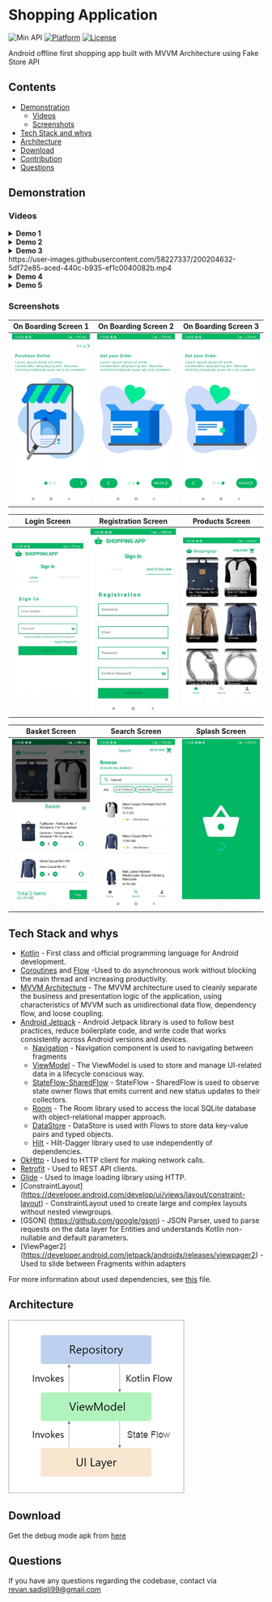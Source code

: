 # Shopping Application

![Min API](https://img.shields.io/badge/API-21%2B-orange.svg?style=flat)
[![Platform](https://img.shields.io/badge/platform-Android-green.svg)](http://developer.android.com/index.html)
[![License](https://img.shields.io/badge/License-MIT-blue.svg)](https://opensource.org/licenses/MIT)

Android offline first shopping app built with MVVM Architecture using Fake Store API


## Contents
* [Demonstration](#demonstration)
  * [Videos](#videos)
  * [Screenshots](#screenshots)
* [Tech Stack and whys](#tech-stack)
* [Architecture](#architecture)
* [Download](#download)
* [Contribution](#contribution)
* [Questions](#questions)


## Demonstration
	
### Videos

<details>
<summary><b>Demo 1</b></summary>
</p>
https://user-images.githubusercontent.com/58227337/200204578-df29e67b-16c8-4165-8641-fac157db3fea.mp4
</details>

<details>
<summary><b>Demo 2</b></summary>
</p>
https://user-images.githubusercontent.com/58227337/200204610-5ee19f72-b0c6-4daa-81d7-5e64bd0d0224.mp4
</details>

<details>
<summary><b>Demo 3</b></summary>
</p>

</details>
https://user-images.githubusercontent.com/58227337/200204632-5df72e85-aced-440c-b935-ef1c0040082b.mp4
<details>
<summary><b>Demo 4</b></summary>
</p>
https://user-images.githubusercontent.com/58227337/200204641-59521d1b-812b-407c-ae9d-eb20f167c944.mp4
</details>
<details>
<summary><b>Demo 5</b></summary>
</p>
https://user-images.githubusercontent.com/58227337/200204659-ba298e1a-d754-40fc-800e-6087d0127f78.mp4
</details>

### Screenshots

On Boarding Screen 1       | On Boarding Screen 2      | On Boarding Screen 3 
:-------------------------:|:-------------------------:|:-------------------------:
<img src="https://github.com/RavanSA/ShoppingApp/blob/master/preview_screen/onboarding_1.jpg"/>            |  <img src="https://github.com/RavanSA/ShoppingApp/blob/master/preview_screen/onboarding_3.jpg"/>  | <img src="https://github.com/RavanSA/ShoppingApp/blob/master/preview_screen/onboarding_3.jpg"/>  |

Login Screen               | Registration Screen       | Products Screen
:-------------------------:|:-------------------------:|:-------------------------:
<img src="https://github.com/RavanSA/ShoppingApp/blob/master/preview_screen/login.jpg"/>           |  <img src="https://github.com/RavanSA/ShoppingApp/blob/master/preview_screen/registration.jpg"/>              | <img src="https://github.com/RavanSA/ShoppingApp/blob/master/preview_screen/products.jpg"/>  |

Basket Screen              | Search Screen             | Splash Screen
:-------------------------:|:-------------------------:|:-------------------------:
<img src="https://github.com/RavanSA/ShoppingApp/blob/master/preview_screen/basket.jpg"/>           |  <img src="https://github.com/RavanSA/ShoppingApp/blob/master/preview_screen/search.jpg"/>              | <img src="https://github.com/RavanSA/ShoppingApp/blob/master/preview_screen/splash.jpg"/>  |

## Tech Stack and whys

- [Kotlin](https://kotlinlang.org/) - First class and official programming language for Android development.
- [Coroutines](https://kotlinlang.org/docs/reference/coroutines-overview.html) and [Flow](https://kotlinlang.org/docs/reference/coroutines/flow.html#asynchronous-flow) -Used to do asynchronous work without blocking the main thread and increasing productivity.
- [MVVM Architecture](https://developer.android.com/jetpack/guide) - The MVVM architecture used to cleanly separate the business and presentation logic of the application, using characteristics of MVVM such as unidirectional data flow, dependency flow, and loose coupling.
- [Android Jetpack](https://developer.android.com/jetpack) - Android Jetpack library is used to follow best practices, reduce boilerplate code, and write code that works consistently across Android versions and devices.
  - [Navigation](https://developer.android.com/jetpack/androidx/releases/navigation) - Navigation component is used to navigating between fragments
  - [ViewModel](https://developer.android.com/topic/libraries/architecture/viewmodel) - The ViewModel is used to store and manage UI-related data in a lifecycle conscious way.
  - [StateFlow-SharedFlow](https://developer.android.com/kotlin/flow/stateflow-and-sharedflow#stateflow) - StateFlow - SharedFlow is used to observe state owner flows that emits current and new status updates to their collectors.
  - [Room](https://developer.android.com/topic/libraries/architecture/room) - The Room library used to access the local SQLite database with object-relational mapper approach.
  - [DataStore](https://developer.android.com/topic/libraries/architecture/datastore) - DataStore is used with Flows to store data key-value pairs and typed objects.
  - [Hilt](https://developer.android.com/training/dependency-injection/hilt-android) - Hilt-Dagger library used to use independently of dependencies.
- [OkHttp](https://github.com/square/okhttp) - Used to HTTP client for making network calls.
- [Retrofit](https://github.com/square/retrofit) - Used to REST API clients.
- [Glide](https://github.com/bumptech/glide) - Used to image loading library using HTTP.
- [ConstraintLayout] (https://developer.android.com/develop/ui/views/layout/constraint-layout) - ConstraintLayout used to create large and complex layouts without nested viewgroups.
- [GSON] (https://github.com/google/gson) - JSON Parser, used to parse requests on the data layer for Entities and understands Kotlin non-nullable and default parameters.
- [ViewPager2] (https://developer.android.com/jetpack/androidx/releases/viewpager2) - Used to slide between Fragments within adapters

For more information about used dependencies, see [this](https://github.com/RavanSA/ShoppingApp/blob/refactor/app/build.gradle) file.

## Architecture

![architecture](https://github.com/RavanSA/ShoppingApp/blob/master/preview_screen/mvvm.png)


## Download

Get the debug mode apk from [here](https://github.com/RavanSA/ShoppingApp/blob/master/demo/app-debug.apk)


## Questions

If you have any questions regarding the codebase, contact via revan.sadiqli99@gmail.com

